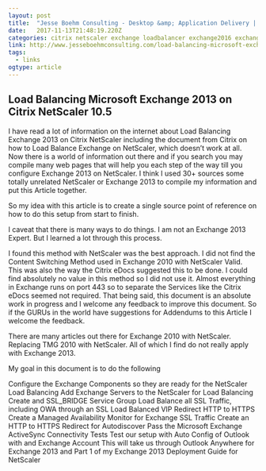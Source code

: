 ```yaml
---
layout: post 
title:  "Jesse Boehm Consulting - Desktop &amp; Application Delivery |   load-balancing-microsoft-exchange-2013-on-citrix-netscaler-10-5-part-1" 
date:   2017-11-13T21:48:19.220Z 
categories: citrix netscaler exchange loadbalancer exchange2016 exchange2013
link: http://www.jesseboehmconsulting.com/load-balancing-microsoft-exchange-2013-on-citrix-netscaler-10-5-part-1/ 
tags:
  - links
ogtype: article 
---
```

## Load Balancing Microsoft Exchange 2013 on Citrix NetScaler 10.5

I have read a lot of information on the internet about Load Balancing Exchange 2013 on Citrix NetScaler including the document from Citrix on how to Load Balance Exchange on NetScaler, which doesn’t work at all. Now there is a world of information out there and if you search you may compile many web pages that will help you each step of the way till you configure Exchange 2013 on NetScaler. I think I used 30+ sources some totally unrelated NetScaler or Exchange 2013 to compile my information and put this Article together.

So my idea with this article is to create a single source point of reference on how to do this setup from start to finish.

I caveat that there is many ways to do things. I am not an Exchange 2013 Expert. But I learned a lot through this process.

I found this method with NetScaler was the best approach. I did not find the Content Switching Method used in Exchange 2010 with NetScaler Valid. This was also the way the Citrix eDocs suggested this to be done. I could find absolutely no value in this method so I did not use it. Almost everything in Exchange runs on port 443 so to separate the Services like the Citrix eDocs seemed not required. That being said, this document is an absolute work in progress and I welcome any feedback to improve this document. So if the GURUs in the world have suggestions for Addendums to this Article I welcome the feedback.

There are many articles out there for Exchange 2010 with NetScaler. Replacing TMG 2010 with NetScaler. All of which I find do not really apply with Exchange 2013.

My goal in this document is to do the following

Configure the Exchange Components so they are ready for the NetScaler Load Balancing
Add Exchange Servers to the NetScaler for Load Balancing
Create and SSL_BRIDGE Service Group
Load Balance all SSL Traffic, including OWA through an SSL Load Balanced VIP
Redirect HTTP to HTTPS
Create a Managed Availability Monitor for Exchange SSL Traffic
Create an HTTP to HTTPS Redirect for Autodiscover
Pass the Microsoft Exchange ActiveSync Connectivity Tests
Test our setup with Auto Config of Outlook with and Exchange Account
This will take us through Outlook Anywhere for Exchange 2013 and Part 1 of my Exchange 2013 Deployment Guide for NetScaler